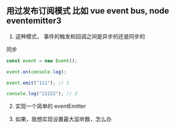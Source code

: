## 用过发布订阅模式 比如 vue event bus, node eventemitter3

1. 这种模式， 事件的触发和回调之间是异步的还是同步的

同步

```js
const event = new Event();

event.on(console.log);

event.emit("111"); // 1

console.log("22222"); // 2
```

2. 实现一个简单的 eventEmitter

3. 如果，我想实现设置最大监听数，怎么办
